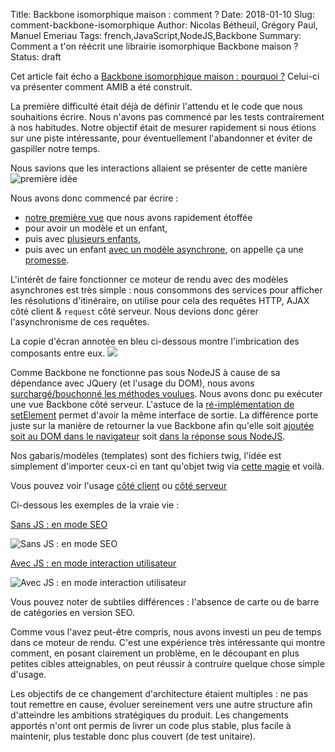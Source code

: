 Title: Backbone isomorphique maison : comment ?
Date: 2018-01-10
Slug: comment-backbone-isomorphique
Author: Nicolas Bétheuil, Grégory Paul, Manuel Emeriau
Tags: french,JavaScript,NodeJS,Backbone
Summary: Comment a t'on réécrit une librairie isomorphique Backbone maison ?
Status: draft

Cet article fait écho a [Backbone isomorphique maison : pourquoi ?](/pourquoi-backbone-isomorphique.html) Celui-ci va présenter comment AMIB a été construit.

La première difficulté était déjà de définir l'attendu et le code que nous souhaitions écrire. Nous n'avons pas commencé par les tests contrairement à nos habitudes. Notre objectif était de mesurer rapidement si nous étions sur une piste intéressante, pour éventuellement l'abandonner et éviter de gaspiller notre temps.

Nous savions que les interactions allaient se présenter de cette manière
![première idée](/images/javascript/use-case.png)

Nous avons donc commencé par écrire :

 - [notre première vue](https://github.com/Mappy/amib/blob/73ac67cb25f336374a03cf26745d99f80667f927/fixtures/recursive-children-view/RecursiveChildrenView.js) que nous avons rapidement étoffée 
 - pour avoir un modèle et un enfant, 
 - puis avec [plusieurs enfants](https://github.com/Mappy/amib/blob/73ac67cb25f336374a03cf26745d99f80667f927/fixtures/multiple-children-view/MultipleChildrenView.js), 
 - puis avec un enfant [avec un modèle asynchrone](https://github.com/Mappy/amib/blob/master/fixtures/one-children-with-model/no-children-with-promise-model/NoChildrenWithPromiseModelView.js), on appelle ça une [promesse](https://developer.mozilla.org/fr/docs/Web/JavaScript/Reference/Objets_globaux/Promise). 

L'intérêt de faire fonctionner ce moteur de rendu avec des modèles asynchrones est très simple : nous consommons des services pour afficher les résolutions d'itinéraire, on utilise pour cela des requêtes HTTP, AJAX côté client & `request` côté serveur. Nous devions donc gérer l'asynchronisme de ces requêtes.
 

La copie d'écran annotée en bleu ci-dessous montre l'imbrication des composants entre eux.
![](/images/javascript/component.png)

Comme Backbone ne fonctionne pas sous NodeJS à cause de sa dépendance avec JQuery (et l'usage du DOM), nous avons [surchargé/bouchonné les méthodes voulues](https://github.com/Mappy/amib/blob/73ac67cb25f336374a03cf26745d99f80667f927/nodify-backbone.js). Nous avons donc pu exécuter une vue Backbone côté serveur. L'astuce de la [ré-implémentation de setElement](http://backbonejs.org/docs/backbone.html#section-162) permet d'avoir la même interface de sortie. La différence porte juste sur la manière de retourner la vue Backbone afin qu'elle soit [ajoutée soit au DOM dans le navigateur](https://github.com/Mappy/amib/blob/73ac67cb25f336374a03cf26745d99f80667f927/render.js#L164) soit [dans la réponse sous NodeJS](https://github.com/Mappy/amib/blob/73ac67cb25f336374a03cf26745d99f80667f927/render.js#L148).

Nos gabaris/modèles (templates) sont des fichiers twig, l'idée est simplement d'importer ceux-ci en tant qu'objet twig via [cette magie](https://github.com/Mappy/amib/blob/73ac67cb25f336374a03cf26745d99f80667f927/node-twigify.js) et voilà.

Vous pouvez voir l'usage [côté client](https://github.com/Mappy/amib/blob/73ac67cb25f336374a03cf26745d99f80667f927/renderToDom.client.spec.js#L39) ou [côté serveur](https://github.com/Mappy/amib/blob/master/renderToString.server.spec.js#L23)

Ci-dessous les exemples de la vraie vie :

[Sans JS : en mode SEO](https://fr.mappy.com/itineraire/paris/lyon)

![Sans JS : en mode SEO](/images/javascript/isomorph-no-js.png.png)

[Avec JS : en mode interaction utilisateur](https://fr.mappy.com/#/13/M2/TItinerary/IFRParis%2075001-75116|TOLyon%2069001-69009|MOvoiture|PRcar|RI0/N151.12061,6.11309,3.59153,47.33409/Z4/)

![Avec JS : en mode interaction utilisateur](/images/javascript/isomorph-w-js.png)

Vous pouvez noter de subtiles différences : l'absence de carte ou de barre de catégories en version SEO.

Comme vous l'avez peut-être compris, nous avons investi un peu de temps dans ce moteur de rendu. C'est une expérience très intéressante qui montre comment, en posant clairement un problème, en le découpant en plus petites cibles atteignables, on peut réussir à contruire quelque chose simple d'usage. 

Les objectifs de ce changement d'architecture étaient multiples : ne pas tout remettre en cause, évoluer sereinement vers une autre structure afin d'atteindre les ambitions stratégiques du produit.
Les changements apportés n'ont ont permis de livrer un code plus stable, plus facile à maintenir, plus testable donc plus couvert (de test unitaire).
